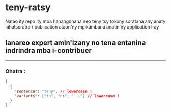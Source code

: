 # teny-ratsy

Natao ity repo ity mba hanangonana ireo teny tsy tokony soratana any anaty lahatsoratra / publication ataon'ny mpikambana anatin'ny application iray

## Ianareo expert amin'izany no tena entanina indrindra mba i-contribuer

---
### Ohatra :
```json
[
  {
    "sentence": "teny", // lowercase !
    "variants": ["tn", "nt", "..."] // lowercase !
  }
]
```
